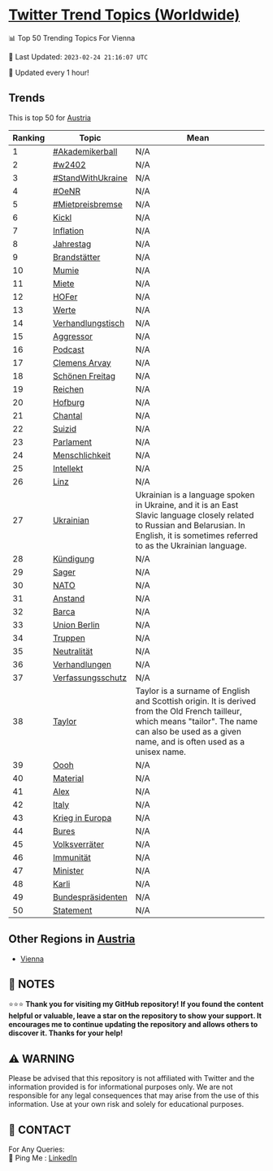[Twitter Trend Topics (Worldwide)](https://github.com/ErcinDedeoglu/Twitter-Trend-Topics)
==========


📊 Top 50 Trending Topics For Vienna

📆 Last Updated: `2023-02-24 21:16:07 UTC`

🔧 Updated every 1 hour!


## Trends

This is top 50 for [Austria](</Austria>)

| Ranking | Topic | Mean |
| ------- | ------------ | ------------ |
| 1 | [#Akademikerball](http://twitter.com/search?q=%23Akademikerball) | N/A |
| 2 | [#w2402](http://twitter.com/search?q=%23w2402) | N/A |
| 3 | [#StandWithUkraine](http://twitter.com/search?q=%23StandWithUkraine) | N/A |
| 4 | [#OeNR](http://twitter.com/search?q=%23OeNR) | N/A |
| 5 | [#Mietpreisbremse](http://twitter.com/search?q=%23Mietpreisbremse) | N/A |
| 6 | [Kickl](http://twitter.com/search?q=Kickl) | N/A |
| 7 | [Inflation](http://twitter.com/search?q=Inflation) | N/A |
| 8 | [Jahrestag](http://twitter.com/search?q=Jahrestag) | N/A |
| 9 | [Brandstätter](http://twitter.com/search?q=Brandst%c3%a4tter) | N/A |
| 10 | [Mumie](http://twitter.com/search?q=Mumie) | N/A |
| 11 | [Miete](http://twitter.com/search?q=Miete) | N/A |
| 12 | [HOFer](http://twitter.com/search?q=HOFer) | N/A |
| 13 | [Werte](http://twitter.com/search?q=Werte) | N/A |
| 14 | [Verhandlungstisch](http://twitter.com/search?q=Verhandlungstisch) | N/A |
| 15 | [Aggressor](http://twitter.com/search?q=Aggressor) | N/A |
| 16 | [Podcast](http://twitter.com/search?q=Podcast) | N/A |
| 17 | [Clemens Arvay](http://twitter.com/search?q=Clemens+Arvay) | N/A |
| 18 | [Schönen Freitag](http://twitter.com/search?q=Sch%c3%b6nen+Freitag) | N/A |
| 19 | [Reichen](http://twitter.com/search?q=Reichen) | N/A |
| 20 | [Hofburg](http://twitter.com/search?q=Hofburg) | N/A |
| 21 | [Chantal](http://twitter.com/search?q=Chantal) | N/A |
| 22 | [Suizid](http://twitter.com/search?q=Suizid) | N/A |
| 23 | [Parlament](http://twitter.com/search?q=Parlament) | N/A |
| 24 | [Menschlichkeit](http://twitter.com/search?q=Menschlichkeit) | N/A |
| 25 | [Intellekt](http://twitter.com/search?q=Intellekt) | N/A |
| 26 | [Linz](http://twitter.com/search?q=Linz) | N/A |
| 27 | [Ukrainian](http://twitter.com/search?q=Ukrainian) | Ukrainian is a language spoken in Ukraine, and it is an East Slavic language closely related to Russian and Belarusian. In English, it is sometimes referred to as the Ukrainian language. |
| 28 | [Kündigung](http://twitter.com/search?q=K%c3%bcndigung) | N/A |
| 29 | [Sager](http://twitter.com/search?q=Sager) | N/A |
| 30 | [NATO](http://twitter.com/search?q=NATO) | N/A |
| 31 | [Anstand](http://twitter.com/search?q=Anstand) | N/A |
| 32 | [Barca](http://twitter.com/search?q=Barca) | N/A |
| 33 | [Union Berlin](http://twitter.com/search?q=Union+Berlin) | N/A |
| 34 | [Truppen](http://twitter.com/search?q=Truppen) | N/A |
| 35 | [Neutralität](http://twitter.com/search?q=Neutralit%c3%a4t) | N/A |
| 36 | [Verhandlungen](http://twitter.com/search?q=Verhandlungen) | N/A |
| 37 | [Verfassungsschutz](http://twitter.com/search?q=Verfassungsschutz) | N/A |
| 38 | [Taylor](http://twitter.com/search?q=Taylor) | Taylor is a surname of English and Scottish origin. It is derived from the Old French tailleur, which means "tailor". The name can also be used as a given name, and is often used as a unisex name. |
| 39 | [Oooh](http://twitter.com/search?q=Oooh) | N/A |
| 40 | [Material](http://twitter.com/search?q=Material) | N/A |
| 41 | [Alex](http://twitter.com/search?q=Alex) | N/A |
| 42 | [Italy](http://twitter.com/search?q=Italy) | N/A |
| 43 | [Krieg in Europa](http://twitter.com/search?q=Krieg+in+Europa) | N/A |
| 44 | [Bures](http://twitter.com/search?q=Bures) | N/A |
| 45 | [Volksverräter](http://twitter.com/search?q=Volksverr%c3%a4ter) | N/A |
| 46 | [Immunität](http://twitter.com/search?q=Immunit%c3%a4t) | N/A |
| 47 | [Minister](http://twitter.com/search?q=Minister) | N/A |
| 48 | [Karli](http://twitter.com/search?q=Karli) | N/A |
| 49 | [Bundespräsidenten](http://twitter.com/search?q=Bundespr%c3%a4sidenten) | N/A |
| 50 | [Statement](http://twitter.com/search?q=Statement) | N/A |



## Other Regions in [Austria](</Austria>)

* [Vienna](</Austria/Vienna.md>)



## 📝 NOTES

⭐⭐⭐ **Thank you for visiting my GitHub repository! If you found the content helpful or valuable, leave a star on the repository to show your support. It encourages me to continue updating the repository and allows others to discover it. Thanks for your help!**


## ⚠️ WARNING

Please be advised that this repository is not affiliated with Twitter and the information provided is for informational purposes only. We are not responsible for any legal consequences that may arise from the use of this information. Use at your own risk and solely for educational purposes.


## 📨 CONTACT

 For Any Queries:  
            🏓 Ping Me : [LinkedIn](https://www.linkedin.com/in/ercindedeoglu/)
